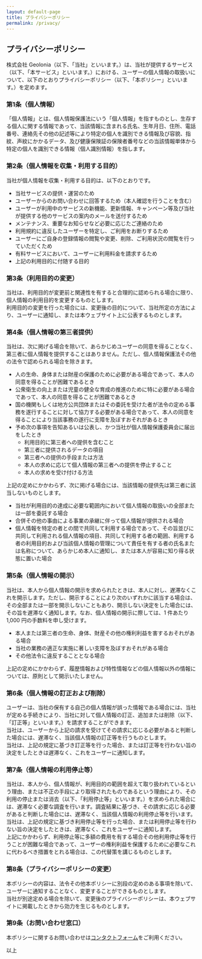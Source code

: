 ```yaml
---
layout: default-page
title: プライバシーポリシー
permalink: /privacy/
---
```


<div class="privacy">
<h2>プライバシーポリシー</h2>
<p>株式会社 Geolonia（以下、「当社」といいます。）は、当社が提供するサービス（以下、「本サービス」といいます。）における、ユーザーの個人情報の取扱いについて、以下のとおりプライバシーポリシー（以下、「本ポリシー」といいます。）を定めます。</p>

<h3>第1条（個人情報）</h3>
<p>「個人情報」とは、個人情報保護法にいう「個人情報」を指すものとし、生存する個人に関する情報であって、当該情報に含まれる氏名、生年月日、住所、電話番号、連絡先その他の記述等により特定の個人を識別できる情報及び容貌、指紋、声紋にかかるデータ、及び健康保険証の保険者番号などの当該情報単体から特定の個人を識別できる情報（個人識別情報）を指します。</p>

<h3>第2条（個人情報を収集・利用する目的）</h3>
<p>当社が個人情報を収集・利用する目的は、以下のとおりです。</p>

<ul>
<li>当社サービスの提供・運営のため</li>
<li>ユーザーからのお問い合わせに回答するため（本人確認を行うことを含む）</li>
<li>ユーザーが利用中のサービスの新機能、更新情報、キャンペーン等及び当社が提供する他のサービスの案内のメールを送付するため</li>
<li>メンテナンス、重要なお知らせなど必要に応じたご連絡のため</li>
<li>利用規約に違反したユーザーを特定し、ご利用をお断りするため</li>
<li>ユーザーにご自身の登録情報の閲覧や変更、削除、ご利用状況の閲覧を行っていただくため</li>
<li>有料サービスにおいて、ユーザーに利用料金を請求するため</li>
<li>上記の利用目的に付随する目的</li>
</ul>

<h3>第3条（利用目的の変更）</h3>
<!-- 個人情報保護法15条2項 https://elaws.e-gov.go.jp/search/elawsSearch/elaws_search/lsg0500/detail?lawId=415AC0000000057#76 -->
<p>当社は、利用目的が変更前と関連性を有すると合理的に認められる場合に限り、個人情報の利用目的を変更するものとします。<br />
利用目的の変更を行った場合には、変更後の目的について、当社所定の方法により、ユーザーに通知し、または本ウェブサイト上に公表するものとします。</p>

<h3>第4条（個人情報の第三者提供）</h3>
<p>当社は、次に掲げる場合を除いて、あらかじめユーザーの同意を得ることなく、第三者に個人情報を提供することはありません。ただし、個人情報保護法その他の法令で認められる場合を除きます。</p>
<ul>
  <li>人の生命、身体または財産の保護のために必要がある場合であって、本人の同意を得ることが困難であるとき</li>
  <li>公衆衛生の向上または児童の健全な育成の推進のために特に必要がある場合であって、本人の同意を得ることが困難であるとき</li>
  <li>国の機関もしくは地方公共団体またはその委託を受けた者が法令の定める事務を遂行することに対して協力する必要がある場合であって、本人の同意を得ることにより当該事務の遂行に支障を及ぼすおそれがあるとき</li>
  <li>予め次の事項を告知あるいは公表し、かつ当社が個人情報保護委員会に届出をしたとき
  <ul>
    <li>利用目的に第三者への提供を含むこと</li>
    <li>第三者に提供されるデータの項目</li>
    <li>第三者への提供の手段または方法</li>
    <li>本人の求めに応じて個人情報の第三者への提供を停止すること</li>
    <li>本人の求めを受け付ける方法</li>
  </ul>
  </li>
</ul>

<p>上記の定めにかかわらず、次に掲げる場合には、当該情報の提供先は第三者に該当しないものとします。</p>

<ul>
  <li>当社が利用目的の達成に必要な範囲内において個人情報の取扱いの全部または一部を委託する場合</li>
  <li>合併その他の事由による事業の承継に伴って個人情報が提供される場合</li>
  <li>個人情報を特定の者との間で共同して利用する場合であって、その旨並びに共同して利用される個人情報の項目、共同して利用する者の範囲、利用する者の利用目的および当該個人情報の管理について責任を有する者の氏名または名称について、あらかじめ本人に通知し、または本人が容易に知り得る状態に置いた場合</li>
</ul>

<h3>第5条（個人情報の開示）</h3>

<p>当社は、本人から個人情報の開示を求められたときは、本人に対し、遅滞なくこれを開示します。ただし、開示することにより次のいずれかに該当する場合は、その全部または一部を開示しないこともあり、開示しない決定をした場合には、その旨を遅滞なく通知します。なお、個人情報の開示に際しては、1 件あたり 1,000 円の手数料を申し受けます。</p>

<ul>
<li>本人または第三者の生命、身体、財産その他の権利利益を害するおそれがある場合</li>
<li>当社の業務の適正な実施に著しい支障を及ぼすおそれがある場合</li>
<li>その他法令に違反することとなる場合</li>
</ul>

<p>上記の定めにかかわらず、履歴情報および特性情報などの個人情報以外の情報については、原則として開示いたしません。</p>

<h3>第6条（個人情報の訂正および削除）</h3>

<p>ユーザーは、当社の保有する自己の個人情報が誤った情報である場合には、当社が定める手続きにより、当社に対して個人情報の訂正、追加または削除（以下、「訂正等」といいます。）を請求することができます。<br />
当社は、ユーザーから上記の請求を受けてその請求に応じる必要があると判断した場合には、遅滞なく、当該個人情報の訂正等を行うものとします。<br />
当社は、上記の規定に基づき訂正等を行った場合、または訂正等を行わない旨の決定をしたときは遅滞なく、これをユーザーに通知します。</p>

<h3>第7条（個人情報の利用停止等）</h3>

<p>当社は、本人から、個人情報が、利用目的の範囲を超えて取り扱われているという理由、または不正の手段により取得されたものであるという理由により、その利用の停止または消去（以下、「利用停止等」といいます。）を求められた場合には、遅滞なく必要な調査を行います。調査結果に基づき、その請求に応じる必要があると判断した場合には、遅滞なく、当該個人情報の利用停止等を行います。<br />
当社は、上記の規定に基づき利用停止等を行った場合、または利用停止等を行わない旨の決定をしたときは、遅滞なく、これをユーザーに通知します。<br />
上記にかかわらず、利用停止等に多額の費用を有する場合その他利用停止等を行うことが困難な場合であって、ユーザーの権利利益を保護するために必要なこれに代わるべき措置をとれる場合は、この代替策を講じるものとします。</p>

<h3>第8条（プライバシーポリシーの変更）</h3>

<p>本ポリシーの内容は、法令その他本ポリシーに別段の定めのある事項を除いて、ユーザーに通知することなく、変更することができるものとします。<br />
当社が別途定める場合を除いて、変更後のプライバシーポリシーは、本ウェブサイトに掲載したときから効力を生じるものとします。</p>

<h3>第9条（お問い合わせ窓口）</h3>
<p>本ポリシーに関するお問い合わせは<a href="/contact">コンタクトフォーム</a>をご利用ください。</p>

<p>以上</p>

</div>
